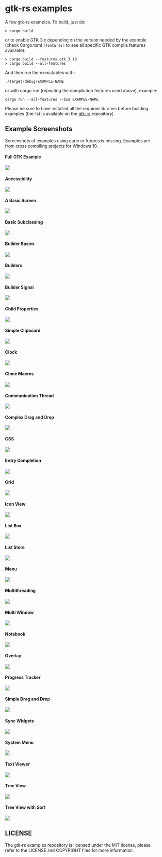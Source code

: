 # gtk-rs examples 

A few gtk-rs examples. To build, just do:

```Shell
> cargo build
```

or to enable GTK 3.x depending on the version needed by the example (check Cargo.toml `[features]` to see all specific GTK compile features available):

```Shell
> cargo build --features gtk_3_18
> cargo build --all-features
```

And then run the executables with:

``` Shell
./target/debug/EXAMPLE-NAME
```

or with cargo run (repeating the compilation features used above), example:

``` Shell
cargo run --all-features --bin EXAMPLE-NAME
```

Please be sure to have installed all the required libraries before building examples (the list is available on the [gtk-rs](https://github.com/gtk-rs/gtk/) repository).

## Example Screenshots

Screenshots of examples using cario or futures is missing. Examples are from cross compiling projects for Windows 10.

#### Full GTK Example
<img src="../images/rust-gtk/GTKTest.png">

#### Accessibility
<img src="../images/rust-gtk/Accessibility.png">

#### A Basic Screen
<img src="../images/rust-gtk/Basic.png">

#### Basic Subclassing
<img src="../images/rust-gtk/BasicSubclass.png">

#### Builder Basics
<img src="../images/rust-gtk/BuilderBasics.png">

#### Builders
<img src="../images/rust-gtk/Builders.png">

#### Builder Signal
<img src="../images/rust-gtk/BuilderSignal.png">

#### Child Properties
<img src="../images/rust-gtk/ChildProperties.png">

#### Simple Clipboard
<img src="../images/rust-gtk/ClipboardSimple.png">

#### Clock
<img src="../images/rust-gtk/Clock.png">

#### Clone Macros
<img src="../images/rust-gtk/CloneMacros.png">

#### Communication Thread
<img src="../images/rust-gtk/CommunicationThread.png">

#### Complex Drag and Drop
<img src="../images/rust-gtk/ComplexDragDrop.png">

#### CSS
<img src="../images/rust-gtk/CSS.png">

#### Entry Completion
<img src="../images/rust-gtk/EntryCompletion.png">

#### Grid
<img src="../images/rust-gtk/Grid.png">

#### Icon View
<img src="../images/rust-gtk/Iconview.png">

#### List Box
<img src="../images/rust-gtk/ListBox.png">

#### List Store
<img src="../images/rust-gtk/ListStore.png">

#### Menu 
<img src="../images/rust-gtk/Menu.png">

#### Multithreading
<img src="../images/rust-gtk/Multithreading.png">

#### Multi Window
<img src="../images/rust-gtk/MultiWindow.png">

#### Notebook
<img src="../images/rust-gtk/Notebook.png">

#### Overlay
<img src="../images/rust-gtk/Overlay.png">

#### Progress Tracker
<img src="../images/rust-gtk/ProgressTracker.png">

#### Simple Drag and Drop
<img src="../images/rust-gtk/SimpleDragDrop.png">

#### Sync Widgets
<img src="../images/rust-gtk/SyncWidget.png">

#### System Menu
<img src="../images/rust-gtk/SystemMenu.png">

#### Text Viewer
<img src="../images/rust-gtk/Textviewer.png">

#### Tree View
<img src="../images/rust-gtk/Treeview.png">

#### Tree View with Sort
<img src="../images/rust-gtk/TreeviewModelSort.png">

## LICENSE
The gtk-rs examples repository is licensed under the MIT license, please refer to the LICENSE and COPYRIGHT files for more information.
